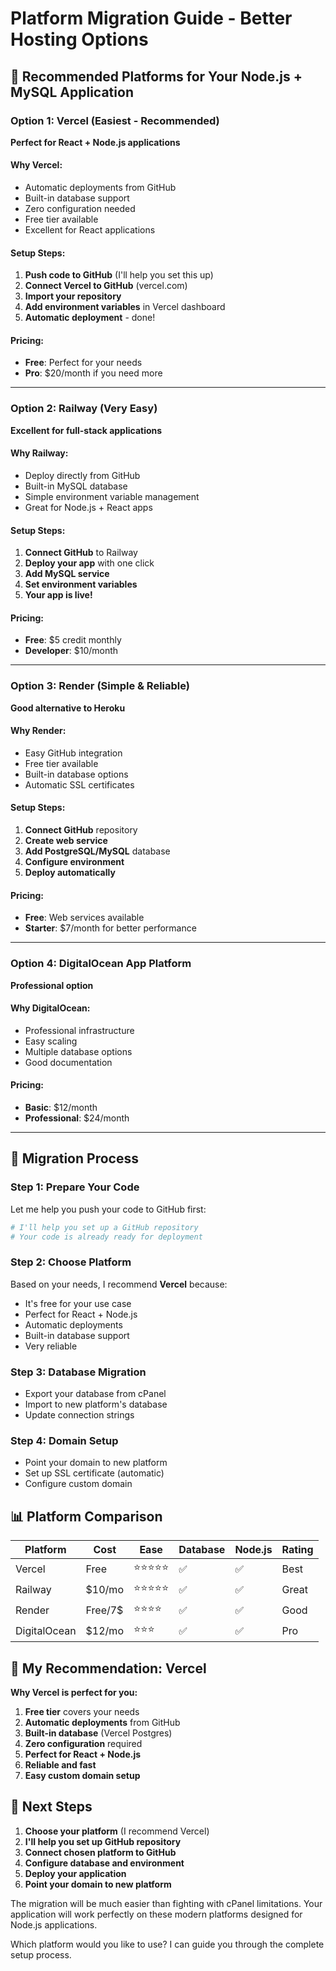 # Platform Migration Guide - Better Hosting Options

## 🚀 Recommended Platforms for Your Node.js + MySQL Application

### Option 1: Vercel (Easiest - Recommended)
**Perfect for React + Node.js applications**

#### Why Vercel:
- Automatic deployments from GitHub
- Built-in database support
- Zero configuration needed
- Free tier available
- Excellent for React applications

#### Setup Steps:
1. **Push code to GitHub** (I'll help you set this up)
2. **Connect Vercel to GitHub** (vercel.com)
3. **Import your repository**
4. **Add environment variables** in Vercel dashboard
5. **Automatic deployment** - done!

#### Pricing:
- **Free**: Perfect for your needs
- **Pro**: $20/month if you need more

---

### Option 2: Railway (Very Easy)
**Excellent for full-stack applications**

#### Why Railway:
- Deploy directly from GitHub
- Built-in MySQL database
- Simple environment variable management
- Great for Node.js + React apps

#### Setup Steps:
1. **Connect GitHub** to Railway
2. **Deploy your app** with one click
3. **Add MySQL service**
4. **Set environment variables**
5. **Your app is live!**

#### Pricing:
- **Free**: $5 credit monthly
- **Developer**: $10/month

---

### Option 3: Render (Simple & Reliable)
**Good alternative to Heroku**

#### Why Render:
- Easy GitHub integration
- Free tier available
- Built-in database options
- Automatic SSL certificates

#### Setup Steps:
1. **Connect GitHub** repository
2. **Create web service**
3. **Add PostgreSQL/MySQL** database
4. **Configure environment**
5. **Deploy automatically**

#### Pricing:
- **Free**: Web services available
- **Starter**: $7/month for better performance

---

### Option 4: DigitalOcean App Platform
**Professional option**

#### Why DigitalOcean:
- Professional infrastructure
- Easy scaling
- Multiple database options
- Good documentation

#### Pricing:
- **Basic**: $12/month
- **Professional**: $24/month

---

## 🔄 Migration Process

### Step 1: Prepare Your Code
Let me help you push your code to GitHub first:

```bash
# I'll help you set up a GitHub repository
# Your code is already ready for deployment
```

### Step 2: Choose Platform
Based on your needs, I recommend **Vercel** because:
- It's free for your use case
- Perfect for React + Node.js
- Automatic deployments
- Built-in database support
- Very reliable

### Step 3: Database Migration
- Export your database from cPanel
- Import to new platform's database
- Update connection strings

### Step 4: Domain Setup
- Point your domain to new platform
- Set up SSL certificate (automatic)
- Configure custom domain

## 📊 Platform Comparison

| Platform | Cost | Ease | Database | Node.js | Rating |
|----------|------|------|----------|---------|--------|
| Vercel | Free | ⭐⭐⭐⭐⭐ | ✅ | ✅ | Best |
| Railway | $10/mo | ⭐⭐⭐⭐⭐ | ✅ | ✅ | Great |
| Render | Free/7$ | ⭐⭐⭐⭐ | ✅ | ✅ | Good |
| DigitalOcean | $12/mo | ⭐⭐⭐ | ✅ | ✅ | Pro |

## 🎯 My Recommendation: Vercel

**Why Vercel is perfect for you:**
1. **Free tier** covers your needs
2. **Automatic deployments** from GitHub
3. **Built-in database** (Vercel Postgres)
4. **Zero configuration** required
5. **Perfect for React + Node.js**
6. **Reliable and fast**
7. **Easy custom domain setup**

## 🚀 Next Steps

1. **Choose your platform** (I recommend Vercel)
2. **I'll help you set up GitHub repository**
3. **Connect chosen platform to GitHub**
4. **Configure database and environment**
5. **Deploy your application**
6. **Point your domain to new platform**

The migration will be much easier than fighting with cPanel limitations. Your application will work perfectly on these modern platforms designed for Node.js applications.

Which platform would you like to use? I can guide you through the complete setup process.